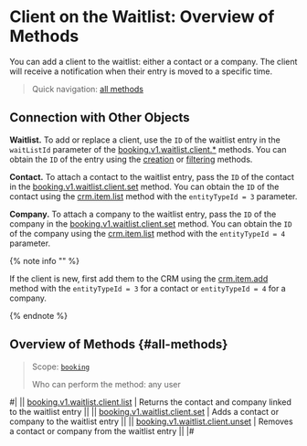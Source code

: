 # Client on the Waitlist: Overview of Methods

You can add a client to the waitlist: either a contact or a company. The client will receive a notification when their entry is moved to a specific time.

> Quick navigation: [all methods](#all-methods) 

## Connection with Other Objects

**Waitlist.** To add or replace a client, use the `ID` of the waitlist entry in the `waitListId` parameter of the [booking.v1.waitlist.client.*](./index.md) methods. You can obtain the `ID` of the entry using the [creation](../booking-v1-waitlist-add.md) or [filtering](../booking-v1-waitlist-list.md) methods.

**Contact.** To attach a contact to the waitlist entry, pass the `ID` of the contact in the [booking.v1.waitlist.client.set](./booking-v1-waitlist-client-set) method. You can obtain the `ID` of the contact using the [crm.item.list](../../../crm/universal/crm-item-list.md) method with the `entityTypeId = 3` parameter.

**Company.** To attach a company to the waitlist entry, pass the `ID` of the company in the [booking.v1.waitlist.client.set](./booking-v1-waitlist-client-set) method. You can obtain the `ID` of the company using the [crm.item.list](../../../crm/universal/crm-item-list.md) method with the `entityTypeId = 4` parameter.

{% note info "" %}

If the client is new, first add them to the CRM using the [crm.item.add](../../../crm/universal/crm-item-add.md) method with the `entityTypeId = 3` for a contact or `entityTypeId = 4` for a company.

{% endnote %}

## Overview of Methods {#all-methods}

> Scope: [`booking`](../../../scopes/permissions.md)
>
> Who can perform the method: any user

#|
|| [booking.v1.waitlist.client.list](./booking-v1-waitlist-client-list.md) | Returns the contact and company linked to the waitlist entry ||
|| [booking.v1.waitlist.client.set](./booking-v1-waitlist-client-set.md) | Adds a contact or company to the waitlist entry ||
|| [booking.v1.waitlist.client.unset](./booking-v1-waitlist-client-unset.md) | Removes a contact or company from the waitlist entry ||
|#